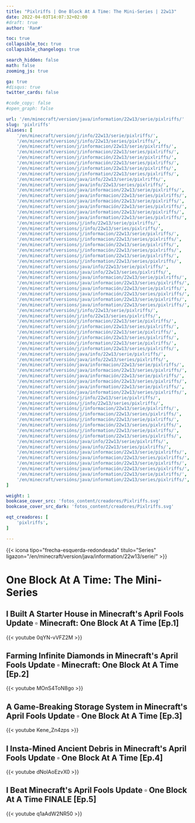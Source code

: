 ```yaml
---
title: "Pixlriffs | One Block At A Time: The Mini-Series | 22w13"
date: 2022-04-03T14:07:32+02:00
#draft: true
author: 'Ran#'

toc: true
collapsible_toc: true
collapsible_changelogs: true

search_hidden: false
math: false
zooming_js: true

ga: true
#disqus: true
twitter_cards: false

#code_copy: false
#open_graph: false

url: '/en/minecraft/version/java/information/22w13/serie/pixlriffs/'
slug: 'pixlriffs'
aliases: [
    '/en/minecraft/version/j/info/22w13/serie/pixlriffs/',
    '/en/minecraft/version/j/info/22w13/series/pixlriffs/',
    '/en/minecraft/version/j/informacion/22w13/serie/pixlriffs/',
    '/en/minecraft/version/j/informacion/22w13/series/pixlriffs/',
    '/en/minecraft/version/j/información/22w13/serie/pixlriffs/',
    '/en/minecraft/version/j/información/22w13/series/pixlriffs/',
    '/en/minecraft/version/j/information/22w13/serie/pixlriffs/',
    '/en/minecraft/version/j/information/22w13/series/pixlriffs/',
    '/en/minecraft/version/java/info/22w13/serie/pixlriffs/',
    '/en/minecraft/version/java/info/22w13/series/pixlriffs/',
    '/en/minecraft/version/java/informacion/22w13/serie/pixlriffs/',
    '/en/minecraft/version/java/informacion/22w13/series/pixlriffs/',
    '/en/minecraft/version/java/información/22w13/serie/pixlriffs/',
    '/en/minecraft/version/java/información/22w13/series/pixlriffs/',
    '/en/minecraft/version/java/information/22w13/serie/pixlriffs/',
    '/en/minecraft/version/java/information/22w13/series/pixlriffs/',
    '/en/minecraft/versions/j/info/22w13/serie/pixlriffs/',
    '/en/minecraft/versions/j/info/22w13/series/pixlriffs/',
    '/en/minecraft/versions/j/informacion/22w13/serie/pixlriffs/',
    '/en/minecraft/versions/j/informacion/22w13/series/pixlriffs/',
    '/en/minecraft/versions/j/información/22w13/serie/pixlriffs/',
    '/en/minecraft/versions/j/información/22w13/series/pixlriffs/',
    '/en/minecraft/versions/j/information/22w13/serie/pixlriffs/',
    '/en/minecraft/versions/j/information/22w13/series/pixlriffs/',
    '/en/minecraft/versions/java/info/22w13/serie/pixlriffs/',
    '/en/minecraft/versions/java/info/22w13/series/pixlriffs/',
    '/en/minecraft/versions/java/informacion/22w13/serie/pixlriffs/',
    '/en/minecraft/versions/java/informacion/22w13/series/pixlriffs/',
    '/en/minecraft/versions/java/información/22w13/serie/pixlriffs/',
    '/en/minecraft/versions/java/información/22w13/series/pixlriffs/',
    '/en/minecraft/versions/java/information/22w13/serie/pixlriffs/',
    '/en/minecraft/versions/java/information/22w13/series/pixlriffs/',
    '/en/minecraft/versión/j/info/22w13/serie/pixlriffs/',
    '/en/minecraft/versión/j/info/22w13/series/pixlriffs/',
    '/en/minecraft/versión/j/informacion/22w13/serie/pixlriffs/',
    '/en/minecraft/versión/j/informacion/22w13/series/pixlriffs/',
    '/en/minecraft/versión/j/información/22w13/serie/pixlriffs/',
    '/en/minecraft/versión/j/información/22w13/series/pixlriffs/',
    '/en/minecraft/versión/j/information/22w13/serie/pixlriffs/',
    '/en/minecraft/versión/j/information/22w13/series/pixlriffs/',
    '/en/minecraft/versión/java/info/22w13/serie/pixlriffs/',
    '/en/minecraft/versión/java/info/22w13/series/pixlriffs/',
    '/en/minecraft/versión/java/informacion/22w13/serie/pixlriffs/',
    '/en/minecraft/versión/java/informacion/22w13/series/pixlriffs/',
    '/en/minecraft/versión/java/información/22w13/serie/pixlriffs/',
    '/en/minecraft/versión/java/información/22w13/series/pixlriffs/',
    '/en/minecraft/versión/java/information/22w13/serie/pixlriffs/',
    '/en/minecraft/versión/java/information/22w13/series/pixlriffs/',
    '/en/minecraft/versións/j/info/22w13/serie/pixlriffs/',
    '/en/minecraft/versións/j/info/22w13/series/pixlriffs/',
    '/en/minecraft/versións/j/informacion/22w13/serie/pixlriffs/',
    '/en/minecraft/versións/j/informacion/22w13/series/pixlriffs/',
    '/en/minecraft/versións/j/información/22w13/serie/pixlriffs/',
    '/en/minecraft/versións/j/información/22w13/series/pixlriffs/',
    '/en/minecraft/versións/j/information/22w13/serie/pixlriffs/',
    '/en/minecraft/versións/j/information/22w13/series/pixlriffs/',
    '/en/minecraft/versións/java/info/22w13/serie/pixlriffs/',
    '/en/minecraft/versións/java/info/22w13/series/pixlriffs/',
    '/en/minecraft/versións/java/informacion/22w13/serie/pixlriffs/',
    '/en/minecraft/versións/java/informacion/22w13/series/pixlriffs/',
    '/en/minecraft/versións/java/información/22w13/serie/pixlriffs/',
    '/en/minecraft/versións/java/información/22w13/series/pixlriffs/',
    '/en/minecraft/versións/java/information/22w13/serie/pixlriffs/',
    '/en/minecraft/versións/java/information/22w13/series/pixlriffs/',
]

weight: 1
bookcase_cover_src: 'fotos_content/creadores/Pixlriffs.svg'
bookcase_cover_src_dark: 'fotos_content/creadores/Pixlriffs.svg'

eqt_creadores: [
    'pixlriffs',
]

---
```


{{< icona tipo="frecha-esquerda-redondeada" titulo="Series" ligazon="/en/minecraft/version/java/information/22w13/serie/" >}}

# One Block At A Time: The Mini-Series

## I Built A Starter House in Minecraft's April Fools Update ▫ Minecraft: One Block At A Time [Ep.1]
{{< youtube 0qYN-vVFZ2M >}}

## Farming Infinite Diamonds in Minecraft's April Fools Update ▫ Minecraft: One Block At A Time [Ep.2]
{{< youtube MOnS4ToN8go >}}

## A Game-Breaking Storage System in Minecraft's April Fools Update ▫ One Block At A Time [Ep.3]
{{< youtube Kene_Zn4zps >}}

## I Insta-Mined Ancient Debris in Minecraft's April Fools Update ▫ One Block At A Time [Ep.4]
{{< youtube dNolAoEzvX0 >}}

## I Beat Minecraft's April Fools Update ▫ One Block At A Time FINALE [Ep.5]
{{< youtube q1aAdW2NR50 >}}

